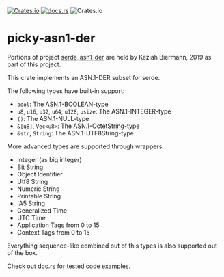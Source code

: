 [![Crates.io](https://img.shields.io/crates/v/picky-asn1-der.svg)](https://crates.io/crates/picky-asn1-der)
[![docs.rs](https://docs.rs/picky-asn1-der/badge.svg)](https://docs.rs/picky-asn1-der)
![Crates.io](https://img.shields.io/crates/l/picky-asn1-der)

# picky-asn1-der

Portions of project [serde_asn1_der](https://github.com/KizzyCode/serde_asn1_der) are held by
Keziah Biermann, 2019 as part of this project.

This crate implements an ASN.1-DER subset for serde. 

The following types have built-in support:
 - `bool`: The ASN.1-BOOLEAN-type
 - `u8`, `u16`, `u32`, `u64`, `u128`, `usize`: The ASN.1-INTEGER-type
 - `()`: The ASN.1-NULL-type
 - `&[u8]`, `Vec<u8>`: The ASN.1-OctetString-type
 - `&str`, `String`: The ASN.1-UTF8String-type

More advanced types are supported through wrappers:
- Integer (as big integer)
- Bit String
- Object Identifier
- Utf8 String
- Numeric String
- Printable String
- IA5 String
- Generalized Time
- UTC Time
- Application Tags from 0 to 15
- Context Tags from 0 to 15

Everything sequence-like combined out of this types is also supported out of the box.

Check out doc.rs for tested code examples.
